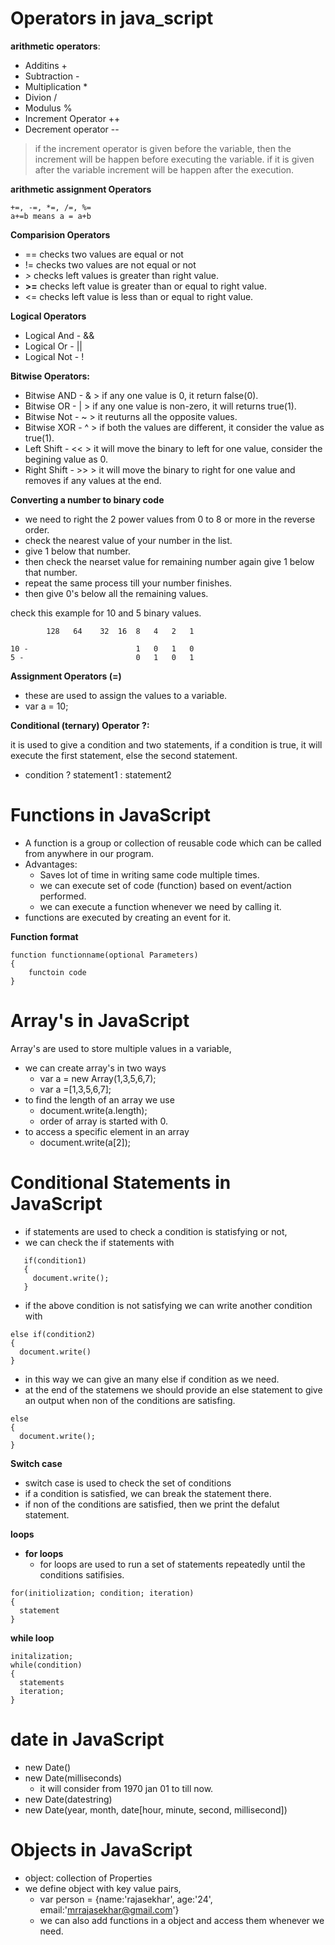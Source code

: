 # Operators in java_script

**arithmetic operators**:

 - Additins +
 - Subtraction -
 - Multiplication *
 - Divion /
 - Modulus %
 - Increment Operator ++
 - Decrement operator --
    
> if the increment operator is given before the variable, then the increment will be happen before executing the variable. if it is given after the variable increment will be happen after the execution.

**arithmetic assignment Operators**

```
+=, -=, *=, /=, %=
a+=b means a = a+b
```
**Comparision Operators**

-  == checks two values are equal or not
-  != checks two values are not equal or not
-  *>* checks left values is greater than right value.
-  **>=** checks left value is greater than or equal to right value.
-  <= checks left value is less than or equal to right value.

**Logical Operators**

 - Logical And - &&
 - Logical Or - ||
 - Logical Not - !

**Bitwise Operators:**

- Bitwise AND - & > if any one value is 0, it return false(0).
- Bitwise OR - | > if any one value is non-zero, it will returns true(1).
- Bitwise Not - ~ > it reuturns all the opposite values.
- Bitwise XOR - ^ > if both the values are different, it consider the value as true(1).
- Left Shift - << > it will move the binary to left for one value, consider the begining value as 0.
- Right Shift - >> > it will move the binary to right for one value and removes if any values at the end.

**Converting a number to binary code**

   - we need to right the 2 power values from 0 to 8 or more in the reverse order.
   - check the nearest value of your number in the list.
   - give 1 below that number.
   - then check the nearset value for remaining number again give 1 below that number.
   - repeat the same process till your number finishes.
   - then give 0's below all the remaining values.
  
  check this example for 10 and 5 binary values.
```
        128   64    32  16  8   4   2   1

10 -                        1   0   1   0
5 -                         0   1   0   1
```

**Assignment Operators (=)**

- these are used to assign the values to a variable.
- var a = 10;

**Conditional (ternary) Operator ?:**

it is used to give a condition and two statements, if a condition is true, it will execute the first statement, else the second statement.

 - condition ? statement1 : statement2

# Functions in JavaScript

 - A function is a group or collection of reusable code which can be called from anywhere in our program.
 - Advantages:
   - Saves lot of time in writing same code multiple times.
   - we can execute set of code (function) based on event/action performed.
   - we can execute a function whenever we need by calling it.
 - functions are executed by creating an event for it.

**Function format**
```
function functionname(optional Parameters)
{
    functoin code
}
```

# Array's in JavaScript

 Array's are used to store multiple values in a variable,
  - we can create array's in two ways
    - var a = new Array(1,3,5,6,7);
    - var a =[1,3,5,6,7];
  - to find the length of an array we use
    - document.write(a.length);
    - order of array is started with 0.
  - to access a specific element in an array
    - document.write(a[2]);

# Conditional Statements in JavaScript

  - if statements are used to check a condition is statisfying or not,
  - we can check the if statements with

```
   if(condition1)
   {
     document.write();
   }
```
 - if the above condition is not satisfying we can write another condition with
```
else if(condition2)
{
  document.write()
}
```
 - in this way we can give an many else if condition as we need.
 - at the end of the statemens we should provide an else statement to give an output when non of the conditions are satisfing. 
```
else
{
  document.write();
}
```

 **Switch case**
 - switch case is used to check the set of conditions
 - if a condition is satisfied, we can break the statement there.
 - if non of the conditions are satisfied, then we print the defalut statement.

**loops**
- **for loops**
  - for loops are used to run a set of statements repeatedly until the conditions satifisies.
```
for(initiolization; condition; iteration)
{
  statement
}  
```
**while loop**
```
initalization;
while(condition)
{
  statements
  iteration;
}
```
# date in JavaScript

 - new Date()
 - new Date(milliseconds)
   - it will consider from 1970 jan 01 to till now.
 - new Date(datestring)
 - new Date(year, month, date[hour, minute, second, millisecond])

# Objects in JavaScript

- object: collection of Properties
- we define object with key value pairs,
  - var person = {name:'rajasekhar', age:'24', email:'mrrajasekhar@gmail.com'}
  - we can also add functions in a object and access them whenever we need.
